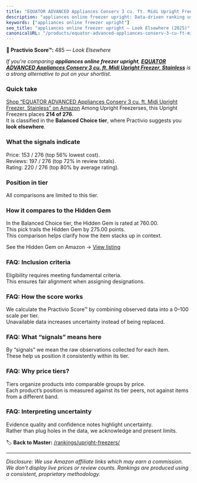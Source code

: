 ```yaml
---
title: "EQUATOR ADVANCED Appliances Conserv 3 cu. ft. Midi Upright Freezer, Stainless"
description: "appliances online freezer upright: Data-driven ranking using the Practivio Score™. Positioned by quality, value, demand, findability, momentum."
keywords: ["appliances online freezer upright"]
seo_title: "appliances online freezer upright — Look Elsewhere (2025)"
canonicalURL: "/products/equator-advanced-appliances-conserv-3-cu-ft-midi-upright-freezer-stainless-B089QWJP35/"
---
```


**🚫 Practivio Score™:** 485 — _Look Elsewhere_


*If you're comparing **appliances online freezer upright**, **[EQUATOR ADVANCED Appliances Conserv 3 cu. ft. Midi Upright Freezer, Stainless](https://www.amazon.com/dp/B089QWJP35?tag=practivio-20)** is a strong alternative to put on your shortlist.*
### Quick take
[Shop “EQUATOR ADVANCED Appliances Conserv 3 cu. ft. Midi Upright Freezer, Stainless” on Amazon](https://www.amazon.com/dp/B089QWJP35?tag=practivio-20)
Among Upright Freezerses, this Upright Freezers places **214 of 276**.  
It is classified in the **Balanced Choice tier**, where Practivio suggests you **look elsewhere**.

### What the signals indicate
Price: 153 / 276 (top 56% lowest cost).  
Reviews: 197 / 276 (top 72% in review totals).  
Rating: 220 / 276 (top 80% by average rating).  

### Position in tier
All comparisons are limited to this tier.

### How it compares to the Hidden Gem
In the Balanced Choice tier, the Hidden Gem is rated at 760.00.  
This pick trails the Hidden Gem by 275.00 points.  
This comparison helps clarify how the item stacks up in context.  

See the Hidden Gem on Amazon → [View listing](https://www.amazon.com/dp/B08P6CS4SW?tag=practivio-20)

### FAQ: Inclusion criteria
Eligibility requires meeting fundamental criteria.  
This ensures fair alignment when assigning designations.

### FAQ: How the score works
We calculate the Practivio Score™ by combining observed data into a 0–100 scale per tier.  
Unavailable data increases uncertainty instead of being replaced.

### FAQ: What “signals” means here
By “signals” we mean the raw observations collected for each item.  
These help us position it consistently within its tier.

### FAQ: Why price tiers?
Tiers organize products into comparable groups by price.  
Each product’s position is measured against its tier peers, not against items from a different band.

### FAQ: Interpreting uncertainty
Evidence quality and confidence notes highlight uncertainty.  
Rather than plug holes in the data, we acknowledge and present limits.


🏷️ **Back to Master:** [/rankings/upright-freezers/](/rankings/upright-freezers/)

---
_Disclosure: We use Amazon affiliate links which may earn a commission. We don’t display live prices or review counts. Rankings are produced using a consistent, proprietary methodology._

